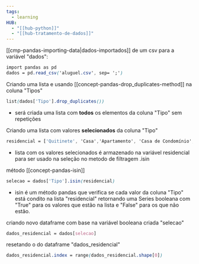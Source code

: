 ```yaml
---
tags:
  - learning
HUB:
  - "[[hub-python]]"
  - "[[hub-tratamento-de-dados]]"
---
```

 

[[cmp-pandas-importing-data|dados-importados]] de um csv para a variável "dados":
```css
import pandas as pd
dados = pd.read_csv('aluguel.csv', sep= ';')
```

Criando uma lista  e usando [[concept-pandas-drop_duplicates-method]] na coluna "Tipos"
```css
list(dados['Tipo'].drop_duplicates())
```
- será criada uma lista com **todos** os elementos da coluna "Tipo" sem repetições

Criando uma lista com valores **selecionados** da coluna "Tipo"
```css
residencial = ['Quitinete', 'Casa','Apartamento', 'Casa de Condomínio', 'Casa de Vila']
```
- lista com os valores selecionados é armazenado na variável residencial para ser usado na seleção no metodo de filtragem .isin

método [[concept-pandas-isin]]
```css
selecao = dados['Tipo'].isin(residencial)
```
- isin é um método pandas que verifica se cada valor da coluna "Tipo" está condito na lista "residencial" retornando uma Series booleana com "True" para os valores que estão na lista e "False" para os que não estão.

criando novo dataframe com base na variável booleana criada "selecao"
```css
dados_residencial = dados[selecao]
```

resetando o do dataframe "dados_residencial"
```css
dados_residencial.index = range(dados_residencial.shape[0])
```



